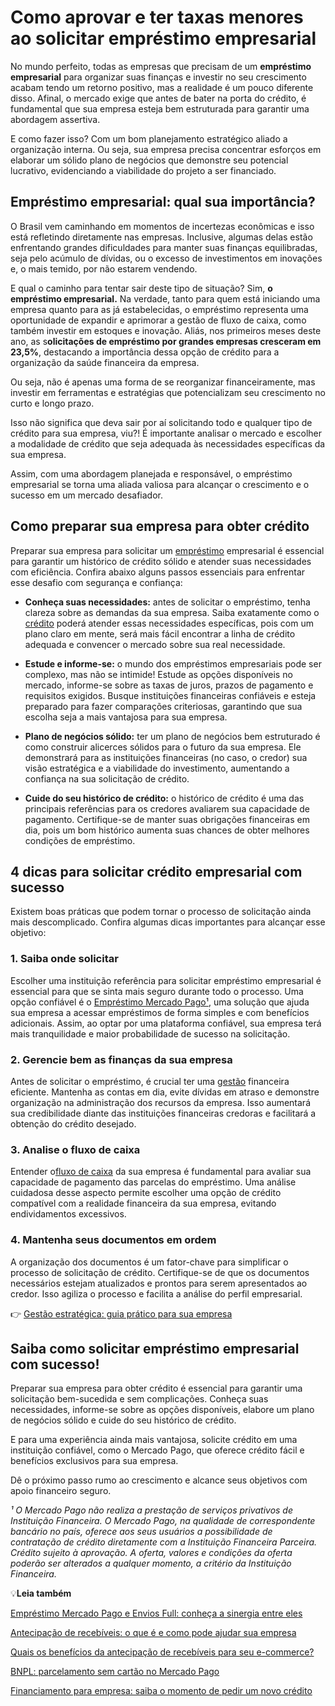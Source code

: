 # Como aprovar e ter taxas menores ao solicitar empréstimo empresarial

No mundo perfeito, todas as empresas que precisam de um **empréstimo empresarial** para organizar suas finanças e investir no seu crescimento acabam tendo um retorno positivo, mas a realidade é um pouco diferente disso. Afinal, o mercado exige que antes de bater na porta do crédito, é fundamental que sua empresa esteja bem estruturada para garantir uma abordagem assertiva.

E como fazer isso? Com um bom planejamento estratégico aliado a organização interna. Ou seja, sua empresa precisa concentrar esforços em elaborar um sólido plano de negócios que demonstre seu potencial lucrativo, evidenciando a viabilidade do projeto a ser financiado.

## Empréstimo empresarial: qual sua importância?

O Brasil vem caminhando em momentos de incertezas econômicas e isso está refletindo diretamente nas empresas. Inclusive, algumas delas estão enfrentando grandes dificuldades para manter suas finanças equilibradas, seja pelo acúmulo de dívidas, ou o excesso de investimentos em inovações e, o mais temido, por não estarem vendendo.

E qual o caminho para tentar sair deste tipo de situação? Sim, **o empréstimo empresarial.** Na verdade, tanto para quem está iniciando uma empresa quanto para as já estabelecidas, o empréstimo representa uma oportunidade de expandir e aprimorar a gestão de fluxo de caixa, como também investir em estoques e inovação. Aliás, nos primeiros meses deste ano, as s**olicitações de empréstimo por grandes empresas cresceram em 23,5%**, destacando a importância dessa opção de crédito para a organização da saúde financeira da empresa.

Ou seja, não é apenas uma forma de se reorganizar financeiramente, mas investir em ferramentas e estratégias que potencializam seu crescimento no curto e longo prazo.

Isso não significa que deva sair por aí solicitando todo e qualquer tipo de crédito para sua empresa, viu?! É importante analisar o mercado e escolher a modalidade de crédito que seja adequada às necessidades específicas da sua empresa.

Assim, com uma abordagem planejada e responsável, o empréstimo empresarial se torna uma aliada valiosa para alcançar o crescimento e o sucesso em um mercado desafiador.

## Como preparar sua empresa para obter crédito

Preparar sua empresa para solicitar um [empréstimo](https://meubolso.mercadopago.com.br/emprestimo-para-empresa) empresarial é essencial para garantir um histórico de crédito sólido e atender suas necessidades com eficiência. Confira abaixo alguns passos essenciais para enfrentar esse desafio com segurança e confiança:

- **Conheça suas necessidades:** antes de solicitar o empréstimo, tenha clareza sobre as demandas da sua empresa. Saiba exatamente como o [crédito](https://meubolso.mercadopago.com.br/credito-para-empresas-qual-e-o-melhor-momento-para-fazer-um-financiamento) poderá atender essas necessidades específicas, pois com um plano claro em mente, será mais fácil encontrar a linha de crédito adequada e convencer o mercado sobre sua real necessidade.

- **Estude e informe-se:** o mundo dos empréstimos empresariais pode ser complexo, mas não se intimide! Estude as opções disponíveis no mercado, informe-se sobre as taxas de juros, prazos de pagamento e requisitos exigidos. Busque instituições financeiras confiáveis e esteja preparado para fazer comparações criteriosas, garantindo que sua escolha seja a mais vantajosa para sua empresa.

- **Plano de negócios sólido:** ter um plano de negócios bem estruturado é como construir alicerces sólidos para o futuro da sua empresa. Ele demonstrará para as instituições financeiras (no caso, o credor) sua visão estratégica e a viabilidade do investimento, aumentando a confiança na sua solicitação de crédito. 

- **Cuide do seu histórico de crédito:** o histórico de crédito é uma das principais referências para os credores avaliarem sua capacidade de pagamento. Certifique-se de manter suas obrigações financeiras em dia, pois um bom histórico aumenta suas chances de obter melhores condições de empréstimo.

## 

## 4 dicas para solicitar crédito empresarial com sucesso

Existem boas práticas que podem tornar o processo de solicitação ainda mais descomplicado. Confira algumas dicas importantes para alcançar esse objetivo:

### 1. Saiba onde solicitar

Escolher uma instituição referência para solicitar empréstimo empresarial é essencial para que se sinta mais seguro durante todo o processo. Uma opção confiável é o [Empréstimo Mercado Pago¹](https://meubolso.mercadopago.com.br/expanda-sua-empresa-com-mercado-credito), uma solução que ajuda sua empresa a acessar empréstimos de forma simples e com benefícios adicionais. Assim, ao optar por uma plataforma confiável, sua empresa terá mais tranquilidade e maior probabilidade de sucesso na solicitação.

### 2. Gerencie bem as finanças da sua empresa

Antes de solicitar o empréstimo, é crucial ter uma [gestão](https://meubolso.mercadopago.com.br/gestao-credito-para-empresas) financeira eficiente. Mantenha as contas em dia, evite dívidas em atraso e demonstre organização na administração dos recursos da empresa. Isso aumentará sua credibilidade diante das instituições financeiras credoras e facilitará a obtenção do crédito desejado.

### 3. Analise o fluxo de caixa

Entender o[fluxo de caixa](https://meubolso.mercadopago.com.br/credito-ferramenta-para-gestao-do-fluxo-de-caixa) da sua empresa é fundamental para avaliar sua capacidade de pagamento das parcelas do empréstimo. Uma análise cuidadosa desse aspecto permite escolher uma opção de crédito compatível com a realidade financeira da sua empresa, evitando endividamentos excessivos.

### 4. Mantenha seus documentos em ordem

A organização dos documentos é um fator-chave para simplificar o processo de solicitação de crédito. Certifique-se de que os documentos necessários estejam atualizados e prontos para serem apresentados ao credor. Isso agiliza o processo e facilita a análise do perfil empresarial.

👉 [Gestão estratégica: guia prático para sua empresa](https://meubolso.mercadopago.com.br/guia-pratico-gestao-estrategica)

## Saiba como solicitar empréstimo empresarial com sucesso!

Preparar sua empresa para obter crédito é essencial para garantir uma solicitação bem-sucedida e sem complicações. Conheça suas necessidades, informe-se sobre as opções disponíveis, elabore um plano de negócios sólido e cuide do seu histórico de crédito.

E para uma experiência ainda mais vantajosa, solicite crédito em uma instituição confiável, como o Mercado Pago, que oferece crédito fácil e benefícios exclusivos para sua empresa.

Dê o próximo passo rumo ao crescimento e alcance seus objetivos com apoio financeiro seguro.

*¹ O Mercado Pago não realiza a prestação de serviços privativos de Instituição Financeira. O Mercado Pago, na qualidade de correspondente bancário no país, oferece aos seus usuários a possibilidade de contratação de crédito diretamente com a Instituição Financeira Parceira. Crédito sujeito à aprovação. A oferta, valores e condições da oferta poderão ser alterados a qualquer momento, a critério da Instituição Financeira.*

💡**Leia também**

[Empréstimo Mercado Pago e Envios Full: conheça a sinergia entre eles](https://meubolso.mercadopago.com.br/mercado-credito-e-envios-full-mercado-livre)

[Antecipação de recebíveis: o que é e como pode ajudar sua empresa](https://meubolso.mercadopago.com.br/como-a-antecipacao-recebiveis-pode-ajudar-empresas)

[Quais os benefícios da antecipação de recebíveis para seu e-commerce?](https://meubolso.mercadopago.com.br/quais-os-beneficios-da-antecipacao-de-recebiveis-para-seu-e-commerce)

[BNPL: parcelamento sem cartão no Mercado Pago](https://meubolso.mercadopago.com.br/bnpl-parcelamento-sem-cartao-mercado-credito)

[Financiamento para empresa: saiba o momento de pedir um novo crédito](https://meubolso.mercadopago.com.br/financiamento-para-empresa-saiba-o-momento-de-pedir-um-novo-credito)